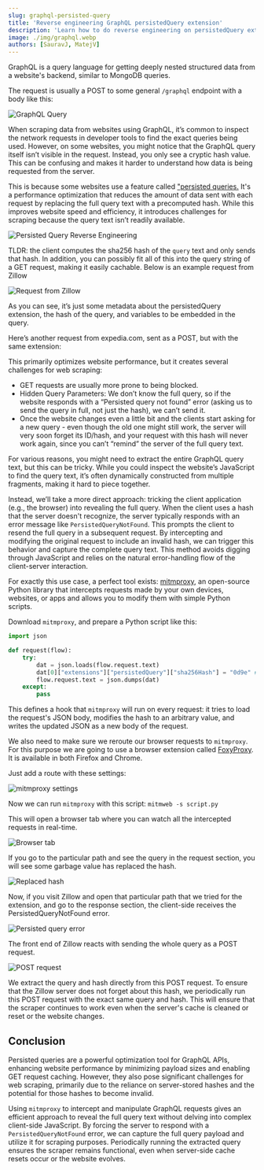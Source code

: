 ```yaml
---
slug: graphql-persisted-query
title: 'Reverse engineering GraphQL persistedQuery extension'
description: 'Learn how to do reverse engineering on persistedQuery extension by GraphQL and reveal the query hash needed for scraping.'
image: ./img/graphql.webp
authors: [SauravJ, MatejV]
---
```


GraphQL is a query language for getting deeply nested structured data from a website's backend, similar to MongoDB queries.

The request is usually a POST to some general `/graphql` endpoint with a body like this:

![GraphQL Query](./img/graphql.webp)

When scraping data from websites using GraphQL, it’s common to inspect the network requests in developer tools to find the exact queries being used. However, on some websites, you might notice that the GraphQL query itself isn’t visible in the request. Instead, you only see a cryptic hash value. This can be confusing and makes it harder to understand how data is being requested from the server.

This is because some websites use a feature called ["persisted queries.](https://www.apollographql.com/docs/apollo-server/performance/apq/) It's a performance optimization that reduces the amount of data sent with each request by replacing the full query text with a precomputed hash. While this improves website speed and efficiency, it introduces challenges for scraping because the query text isn’t readily available.


![Persisted Query Reverse Engineering](./img/graphql-persisted-query.webp)

<!-- truncate -->

TLDR: the client computes the sha256 hash of the `query` text and only sends that hash. In addition, you can possibly fit all of this into the query string of a GET request, making it easily cachable. Below is an example request from Zillow

![Request from Zillow](./img/zillow.webp)

As you can see, it’s just some metadata about the persistedQuery extension, the hash of the query, and variables to be embedded in the query.

Here’s another request from expedia.com, sent as a POST, but with the same extension:

This primarily optimizes website performance, but it creates several challenges for web scraping:

- GET requests are usually more prone to being blocked.
- Hidden Query Parameters: We don’t know the full query, so if the website responds with a “Persisted query not found” error (asking us to send the query in full, not just the hash), we can’t send it.
- Once the website changes even a little bit and the clients start asking for a new query - even though the old one might still work, the server will very soon forget its ID/hash, and your request with this hash will never work again, since you can’t “remind” the server of the full query text.

For various reasons, you might need to extract the entire GraphQL query text, but this can be tricky. While you could inspect the website’s JavaScript to find the query text, it’s often dynamically constructed from multiple fragments, making it hard to piece together.

Instead, we’ll take a more direct approach: tricking the client application (e.g., the browser) into revealing the full query. When the client uses a hash that the server doesn't recognize, the server typically responds with an error message like `PersistedQueryNotFound`. This prompts the client to resend the full query in a subsequent request. By intercepting and modifying the original request to include an invalid hash, we can trigger this behavior and capture the complete query text. This method avoids digging through JavaScript and relies on the natural error-handling flow of the client-server interaction.

For exactly this use case, a perfect tool exists: [mitmproxy](https://mitmproxy.org/), an open-source Python library that intercepts requests made by your own devices, websites, or apps and allows you to modify them with simple Python scripts.

Download `mitmproxy`, and prepare a Python script like this:

```python
import json

def request(flow):
    try:
        dat = json.loads(flow.request.text)
        dat[0]["extensions"]["persistedQuery"]["sha256Hash"] = "0d9e" # any bogus hex string here
        flow.request.text = json.dumps(dat)
    except:
        pass
```

This defines a hook that `mitmproxy` will run on every request: it tries to load the request's JSON body, modifies the hash to an arbitrary value, and writes the updated JSON as a new body of the request.

We also need to make sure we reroute our browser requests to `mitmproxy`. For this purpose we are going to use a browser extension called [FoxyProxy](https://chromewebstore.google.com/detail/foxyproxy/gcknhkkoolaabfmlnjonogaaifnjlfnp?hl=en). It is available in both Firefox and Chrome.

Just add a route with these settings:

![mitmproxy settings](./img/mitmprpxy.webp)

Now we can run `mitmproxy` with this script: `mitmweb -s script.py`

This will open a browser tab where you can watch all the intercepted requests in real-time.

![Browser tab](./img/browser.webp)

If you go to the particular path and see the query in the request section, you will see some garbage value has replaced the hash.

![Replaced hash](./img/request.webp)

Now, if you visit Zillow and open that particular path that we tried for the extension, and go to the response section, the client-side receives the PersistedQueryNotFound error.

![Persisted query error](./img/error.webp)

The front end of Zillow reacts with sending the whole query as a POST request.

![POST request](./img/query.webp)

We extract the query and hash directly from this POST request. To ensure that the Zillow server does not forget about this hash, we periodically run this POST request with the exact same query and hash. This will ensure that the scraper continues to work even when the server's cache is cleaned or reset or the website changes.

## Conclusion

Persisted queries are a powerful optimization tool for GraphQL APIs, enhancing website performance by minimizing payload sizes and enabling GET request caching. However, they also pose significant challenges for web scraping, primarily due to the reliance on server-stored hashes and the potential for those hashes to become invalid.

Using `mitmproxy` to intercept and manipulate GraphQL requests gives an efficient approach to reveal  the full query text without delving into complex client-side JavaScript. By forcing the server to respond with a `PersistedQueryNotFound` error, we can capture the full query payload and utilize it for scraping purposes. Periodically running the extracted query ensures the scraper remains functional, even when server-side cache resets occur or the website evolves.